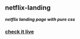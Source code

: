 ## netflix-landing 
**_netflix landing page with pure css_**
### [check it live](https://ziraqyoung.github.io/netflix-landing/ "Github pages")
